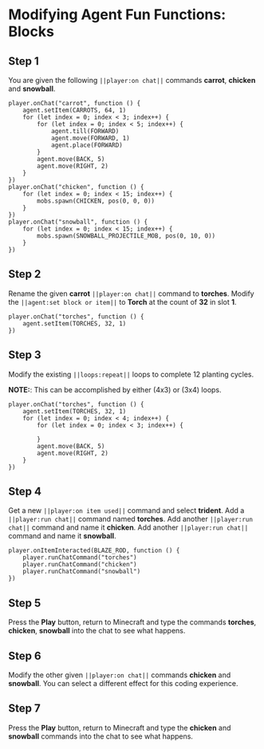 # Modifying Agent Fun Functions: Blocks

## Step 1
You are given the following ``||player:on chat||`` commands **carrot**, **chicken** and **snowball**.

```template
player.onChat("carrot", function () {
    agent.setItem(CARROTS, 64, 1)
    for (let index = 0; index < 3; index++) {
        for (let index = 0; index < 5; index++) {
            agent.till(FORWARD)
            agent.move(FORWARD, 1)
            agent.place(FORWARD)
        }
        agent.move(BACK, 5)
        agent.move(RIGHT, 2)
    }
})
player.onChat("chicken", function () {
    for (let index = 0; index < 15; index++) {
        mobs.spawn(CHICKEN, pos(0, 0, 0))
    }
})
player.onChat("snowball", function () {
    for (let index = 0; index < 15; index++) {
        mobs.spawn(SNOWBALL_PROJECTILE_MOB, pos(0, 10, 0))
    }
})
```

## Step 2
Rename the given **carrot** ``||player:on chat||`` command to **torches**.  Modify the ``||agent:set block or item||`` to **Torch** at the count of **32** in slot **1**.

```blocks
player.onChat("torches", function () {
    agent.setItem(TORCHES, 32, 1)
})
```

## Step 3

Modify the existing ``||loops:repeat||`` loops to complete 12 planting cycles.

**NOTE:**: This can be accomplished by either (4x3) or (3x4) loops.

```blocks
player.onChat("torches", function () {
    agent.setItem(TORCHES, 32, 1)
    for (let index = 0; index < 4; index++) {
        for (let index = 0; index < 3; index++) {
        	
        }
        agent.move(BACK, 5)
        agent.move(RIGHT, 2)
    }
})
```

## Step 4
Get a new ``||player:on item used||`` command and select **trident**.  Add a ``||player:run chat||`` command named **torches**. Add another ``||player:run chat||``  command and name it **chicken**. Add another ``||player:run chat||``  command and name it **snowball**. 

```blocks
player.onItemInteracted(BLAZE_ROD, function () { 
    player.runChatCommand("torches") 
    player.runChatCommand("chicken") 
    player.runChatCommand("snowball") 
})
```

## Step 5
Press the **Play** button, return to Minecraft and type the commands **torches**, **chicken**, **snowball** into the chat to see what happens. 

## Step 6
Modify the other given ``||player:on chat||`` commands **chicken** and **snowball**. You can select a different effect for this coding experience. 

## Step 7
Press the **Play** button, return to Minecraft and type the **chicken** and **snowball** commands into the chat to see what happens. 

